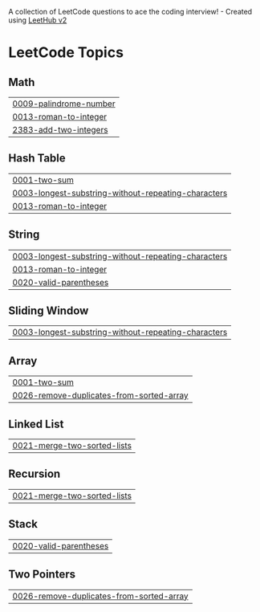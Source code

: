 A collection of LeetCode questions to ace the coding interview! - Created using [LeetHub v2](https://github.com/arunbhardwaj/LeetHub-2.0)
<!---LeetCode Topics Start-->
# LeetCode Topics
## Math
|  |
| ------- |
| [0009-palindrome-number](https://github.com/Ugurhandasdemir/LeetCode/tree/master/0009-palindrome-number) |
| [0013-roman-to-integer](https://github.com/Ugurhandasdemir/LeetCode/tree/master/0013-roman-to-integer) |
| [2383-add-two-integers](https://github.com/Ugurhandasdemir/LeetCode/tree/master/2383-add-two-integers) |
## Hash Table
|  |
| ------- |
| [0001-two-sum](https://github.com/Ugurhandasdemir/LeetCode/tree/master/0001-two-sum) |
| [0003-longest-substring-without-repeating-characters](https://github.com/Ugurhandasdemir/LeetCode/tree/master/0003-longest-substring-without-repeating-characters) |
| [0013-roman-to-integer](https://github.com/Ugurhandasdemir/LeetCode/tree/master/0013-roman-to-integer) |
## String
|  |
| ------- |
| [0003-longest-substring-without-repeating-characters](https://github.com/Ugurhandasdemir/LeetCode/tree/master/0003-longest-substring-without-repeating-characters) |
| [0013-roman-to-integer](https://github.com/Ugurhandasdemir/LeetCode/tree/master/0013-roman-to-integer) |
| [0020-valid-parentheses](https://github.com/Ugurhandasdemir/LeetCode/tree/master/0020-valid-parentheses) |
## Sliding Window
|  |
| ------- |
| [0003-longest-substring-without-repeating-characters](https://github.com/Ugurhandasdemir/LeetCode/tree/master/0003-longest-substring-without-repeating-characters) |
## Array
|  |
| ------- |
| [0001-two-sum](https://github.com/Ugurhandasdemir/LeetCode/tree/master/0001-two-sum) |
| [0026-remove-duplicates-from-sorted-array](https://github.com/Ugurhandasdemir/LeetCode/tree/master/0026-remove-duplicates-from-sorted-array) |
## Linked List
|  |
| ------- |
| [0021-merge-two-sorted-lists](https://github.com/Ugurhandasdemir/LeetCode/tree/master/0021-merge-two-sorted-lists) |
## Recursion
|  |
| ------- |
| [0021-merge-two-sorted-lists](https://github.com/Ugurhandasdemir/LeetCode/tree/master/0021-merge-two-sorted-lists) |
## Stack
|  |
| ------- |
| [0020-valid-parentheses](https://github.com/Ugurhandasdemir/LeetCode/tree/master/0020-valid-parentheses) |
## Two Pointers
|  |
| ------- |
| [0026-remove-duplicates-from-sorted-array](https://github.com/Ugurhandasdemir/LeetCode/tree/master/0026-remove-duplicates-from-sorted-array) |
<!---LeetCode Topics End-->